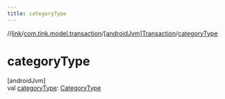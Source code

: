 ```yaml
---
title: categoryType
---
```

//[link](../../../index.html)/[com.tink.model.transaction](../index.html)/[[androidJvm]Transaction](index.html)/[categoryType](category-type.html)



# categoryType



[androidJvm]\
val [categoryType](category-type.html): [CategoryType](../[android-jvm]-category-type/index.html)




